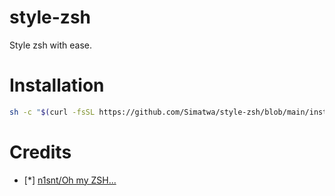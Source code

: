 # style-zsh
Style zsh with ease.


# Installation

   ```sh
   sh -c "$(curl -fsSL https://github.com/Simatwa/style-zsh/blob/main/install-oh-my-zsh.sh?raw=true)"
   ```

# Credits 

- [*] [n1snt/Oh my ZSH...](https://gist.github.com/n1snt/454b879b8f0b7995740ae04c5fb5b7df) 